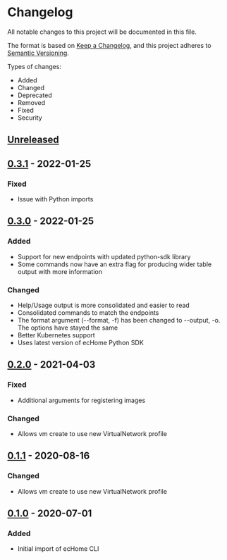 # Changelog

All notable changes to this project will be documented in this file.

The format is based on [Keep a Changelog](https://keepachangelog.com/en/1.0.0/),
and this project adheres to [Semantic Versioning](https://semver.org/spec/v2.0.0.html).

Types of changes:

* Added
* Changed
* Deprecated
* Removed
* Fixed
* Security

## [Unreleased]

## [0.3.1] - 2022-01-25

### Fixed
- Issue with Python imports

## [0.3.0] - 2022-01-25

### Added
- Support for new endpoints with updated python-sdk library
- Some commands now have an extra flag for producing wider table output with more information

### Changed
- Help/Usage output is more consolidated and easier to read
- Consolidated commands to match the endpoints
- The format argument (--format, -f) has been changed to --output, -o. The options have stayed the same
- Better Kubernetes support
- Uses latest version of ecHome Python SDK

## [0.2.0] - 2021-04-03

### Fixed 
- Additional arguments for registering images


### Changed
- Allows vm create to use new VirtualNetwork profile 

## [0.1.1] - 2020-08-16

### Changed
- Allows vm create to use new VirtualNetwork profile 

## [0.1.0] - 2020-07-01

### Added
- Initial import of ecHome CLI

[unreleased]: https://github.com/mgtrrz/echome-cli/compare/0.3.1...HEAD
[0.3.1]: https://github.com/mgtrrz/echome-cli/compare/0.3.0...0.3.1
[0.3.0]: https://github.com/mgtrrz/echome-cli/compare/0.2.0...0.3.0
[0.2.0]: https://github.com/mgtrrz/echome-cli/compare/0.1.0...0.2.0
[0.1.1]: https://github.com/mgtrrz/echome-cli/compare/0.1.0...0.1.1
[0.1.0]: https://github.com/mgtrrz/echome-cli/releases/tag/0.1.0
